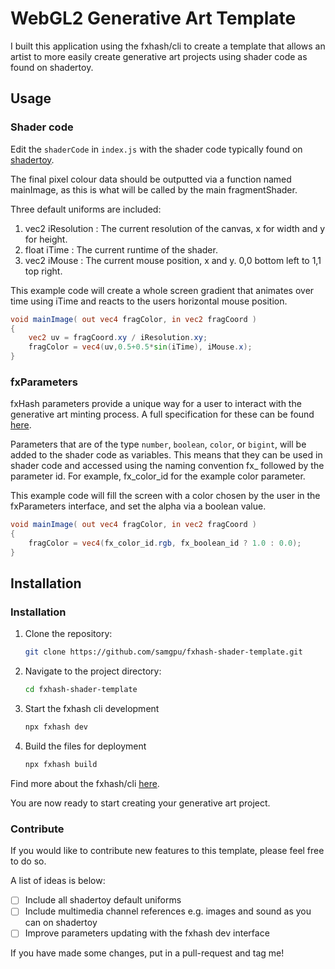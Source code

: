 # WebGL2 Generative Art Template

I built this application using the fxhash/cli to create a template that allows an artist to more easily create generative art projects using shader code as found on shadertoy.

## Usage

### Shader code

Edit the `shaderCode` in `index.js` with the shader code typically found on [shadertoy](https://www.shadertoy.com/).

The final pixel colour data should be outputted via a function named mainImage, as this is what will be called by the main fragmentShader.

Three default uniforms are included:
1. vec2 iResolution : The current resolution of the canvas, x for width and y for height.
2. float iTime : The current runtime of the shader.
3. vec2 iMouse : The current mouse position, x and y. 0,0 bottom left to 1,1 top right.

This example code will create a whole screen gradient that animates over time using iTime and reacts to the users horizontal mouse position.

```glsl
void mainImage( out vec4 fragColor, in vec2 fragCoord )
{
    vec2 uv = fragCoord.xy / iResolution.xy;
    fragColor = vec4(uv,0.5+0.5*sin(iTime), iMouse.x);
}
```

### fxParameters

fxHash parameters provide a unique way for a user to interact with the generative art minting process. A full specification for these can be found [here](https://docs.fxhash.xyz/parameter-definition-specifications).

Parameters that are of the type `number`, `boolean`, `color`, or `bigint`, will be added to the shader code as variables.
This means that they can be used in shader code and accessed using the naming convention fx_ followed by the parameter id. For example, fx_color_id for the example color parameter.

This example code will fill the screen with a color chosen by the user in the fxParameters interface, and set the alpha via a boolean value.

```glsl
void mainImage( out vec4 fragColor, in vec2 fragCoord )
{
    fragColor = vec4(fx_color_id.rgb, fx_boolean_id ? 1.0 : 0.0);
}
```

## Installation

### Installation

1. Clone the repository:
    ```sh
    git clone https://github.com/samgpu/fxhash-shader-template.git
    ```
2. Navigate to the project directory:
    ```sh
    cd fxhash-shader-template
    ```
3. Start the fxhash cli development
    ```sh
    npx fxhash dev
    ```
4. Build the files for deployment
    ```sh
    npx fxhash build
    ```

Find more about the fxhash/cli [here](https://www.npmjs.com/package/@fxhash/cli).

You are now ready to start creating your generative art project.

### Contribute

If you would like to contribute new features to this template, please feel free to do so.

A list of ideas is below:
- [ ] Include all shadertoy default uniforms
- [ ] Include multimedia channel references e.g. images and sound as you can on shadertoy
- [ ] Improve parameters updating with the fxhash dev interface

If you have made some changes, put in a pull-request and tag me!